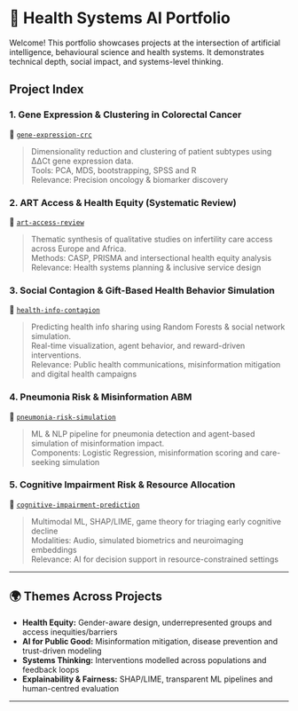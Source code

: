 # 🧠 Health Systems AI Portfolio

Welcome! This portfolio showcases projects at the intersection of artificial intelligence, behavioural science and health systems. It demonstrates technical depth, social impact, and systems-level thinking.

## Project Index

### 1. Gene Expression & Clustering in Colorectal Cancer
📁 [`gene-expression-crc`](./gene-expression-crc/)
> Dimensionality reduction and clustering of patient subtypes using ΔΔCt gene expression data.  
> Tools: PCA, MDS, bootstrapping, SPSS and R  
> Relevance: Precision oncology & biomarker discovery

### 2. ART Access & Health Equity (Systematic Review)
📁 [`art-access-review`](./art-access-review/)
> Thematic synthesis of qualitative studies on infertility care access across Europe and Africa.  
> Methods: CASP, PRISMA and intersectional health equity analysis  
> Relevance: Health systems planning & inclusive service design

### 3. Social Contagion & Gift-Based Health Behavior Simulation
📁 [`health-info-contagion`](./health-info-contagion/)
> Predicting health info sharing using Random Forests & social network simulation.  
> Real-time visualization, agent behavior, and reward-driven interventions.  
> Relevance: Public health communications, misinformation mitigation and digital health campaigns

### 4. Pneumonia Risk & Misinformation ABM
📁 [`pneumonia-risk-simulation`](./pneumonia-risk-simulation/)
> ML & NLP pipeline for pneumonia detection and agent-based simulation of misinformation impact.  
> Components: Logistic Regression, misinformation scoring and care-seeking simulation

### 5. Cognitive Impairment Risk & Resource Allocation
📁 [`cognitive-impairment-prediction`](./cognitive-impairment-prediction/)
> Multimodal ML, SHAP/LIME, game theory for triaging early cognitive decline  
> Modalities: Audio, simulated biometrics and neuroimaging embeddings  
> Relevance: AI for decision support in resource-constrained settings

---

## 🌍 Themes Across Projects

- **Health Equity:** Gender-aware design, underrepresented groups and access inequities/barriers  
- **AI for Public Good:** Misinformation mitigation, disease prevention and trust-driven modeling  
- **Systems Thinking:** Interventions modelled across populations and feedback loops  
- **Explainability & Fairness:** SHAP/LIME, transparent ML pipelines and human-centred evaluation

---
